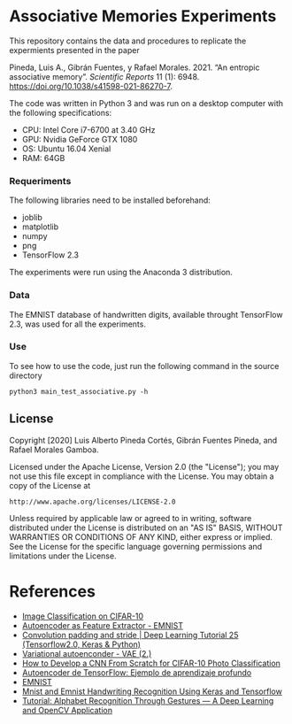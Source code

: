 # Associative Memories Experiments
This repository contains the data and procedures to replicate the expermients presented in the paper 

Pineda, Luis A., Gibrán Fuentes, y Rafael Morales. 2021. “An entropic associative memory”. *Scientific Reports* 11 (1): 6948. https://doi.org/10.1038/s41598-021-86270-7.

The code was written in Python 3 and was run on a desktop computer with the following specifications:
* CPU: Intel Core i7-6700 at 3.40 GHz
* GPU: Nvidia GeForce GTX 1080
* OS: Ubuntu 16.04 Xenial
* RAM: 64GB

### Requeriments
The following libraries need to be installed beforehand:
* joblib
* matplotlib
* numpy
* png
* TensorFlow 2.3

The experiments were run using the Anaconda 3 distribution.

### Data
The EMNIST database of handwritten digits, available throught TensorFlow 2.3, was used for all the experiments.

### Use

To see how to use the code, just run the following command in the source directory

```shell
python3 main_test_associative.py -h
```



## License

Copyright [2020] Luis Alberto Pineda Cortés, Gibrán Fuentes Pineda, and Rafael Morales Gamboa.

Licensed under the Apache License, Version 2.0 (the "License");
you may not use this file except in compliance with the License.
You may obtain a copy of the License at

    http://www.apache.org/licenses/LICENSE-2.0

Unless required by applicable law or agreed to in writing, software
distributed under the License is distributed on an "AS IS" BASIS,
WITHOUT WARRANTIES OR CONDITIONS OF ANY KIND, either express or implied.
See the License for the specific language governing permissions and
limitations under the License.

# References
- [Image Classification on CIFAR-10](https://paperswithcode.com/sota/image-classification-on-cifar-10)
- [Autoencoder as Feature Extractor - EMNIST](https://www.kaggle.com/mahtabshaan/autoencoder-as-feature-extractor-EMNIST/notebook)
- [Convolution padding and stride | Deep Learning Tutorial 25 (Tensorflow2.0, Keras & Python)](https://www.youtube.com/watch?v=oDAPkZ53zKk)
- [Variational autoenconder - VAE (2.)](https://olaralex.com/variational-auto-encoder-with-cifar-10-2/)
- [How to Develop a CNN From Scratch for CIFAR-10 Photo Classification](https://machinelearningmastery.com/how-to-develop-a-cnn-from-scratch-for-cifar-10-photo-classification/)
- [Autoencoder de TensorFlow: Ejemplo de aprendizaje profundo](https://guru99.es/autoencoder-deep-learning/)
- [EMNIST](https://pypi.org/project/emnist/)
- [Mnist and Emnist Handwriting Recognition Using Keras and Tensorflow](https://tracemycode.com/handwriting-recognition-keras-tensorflow/)
- [Tutorial: Alphabet Recognition Through Gestures — A Deep Learning and OpenCV Application](https://towardsdatascience.com/tutorial-alphabet-recognition-deeplearning-opencv-97e697b8fb86)